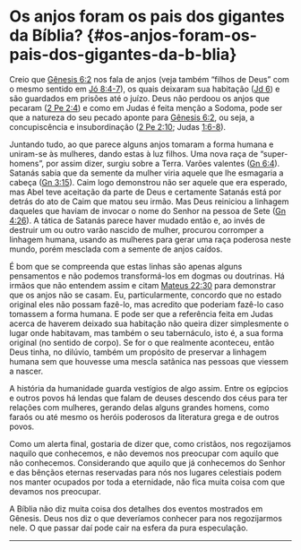 # Os anjos foram os pais dos gigantes da Bíblia? {#os-anjos-foram-os-pais-dos-gigantes-da-b-blia}

Creio que [Gênesis 6:2](http://bibliaonline.com.br/acf/gn/6/12) nos fala de anjos (veja também “filhos de Deus” com o mesmo sentido em [Jó 8:4-7](http://bibliaonline.com.br/acf/jó/8/4-7)), os quais deixaram sua habitação ([Jd 6](http://bibliaonline.com.br/acf/jd/6)) e são guardados em prisões até o juízo. Deus não perdoou os anjos que pecaram ([2 Pe 2:4](http://bibliaonline.com.br/acf/2pe/2/4)) e como em Judas é feita menção a Sodoma, pode ser que a natureza do seu pecado aponte para [Gênesis 6:2](http://bibliaonline.com.br/acf/gn/6/2), ou seja, a concupiscência e insubordinação ([2 Pe 2:10](http://bibliaonline.com.br/acf/2pe/2/10); Judas [1:6-8](http://bibliaonline.com.br/acf/jd/1/6-8)).

Juntando tudo, ao que parece alguns anjos tomaram a forma humana e uniram-se às mulheres, dando estas à luz filhos. Uma nova raça de “super-homens”, por assim dizer, surgiu sobre a Terra. Varões valentes ([Gn 6:4](http://bibliaonline.com.br/acf/gn/6/4)). Satanás sabia que da semente da mulher viria aquele que lhe esmagaria a cabeça ([Gn 3:15](http://bibliaonline.com.br/acf/gn/3/15)). Caim logo demonstrou não ser aquele que era esperado, mas Abel teve aceitação da parte de Deus e certamente Satanás está por detrás do ato de Caim que matou seu irmão. Mas Deus reiniciou a linhagem daqueles que haviam de invocar o nome do Senhor na pessoa de Sete ([Gn 4:26](http://bibliaonline.com.br/acf/gn/4/26)). A tática de Satanás parece haver mudado então e, ao invés de destruir um ou outro varão nascido de mulher, procurou corromper a linhagem humana, usando as mulheres para gerar uma raça poderosa neste mundo, porém mesclada com a semente de anjos caídos.

É bom que se compreenda que estas linhas são apenas alguns pensamentos e não podemos transformá-los em dogmas ou doutrinas. Há irmãos que não entendem assim e citam [Mateus 22:30](http://bibliaonline.com.br/acf/mt/22/30) para demonstrar que os anjos não se casam. Eu, particularmente, concordo que no estado original eles não possam fazê-lo, mas acredito que poderiam fazê-lo caso tomassem a forma humana. E pode ser que a referência feita em Judas acerca de haverem deixado sua habitação não queira dizer simplesmente o lugar onde habitavam, mas também o seu tabernáculo, isto é, a sua forma original (no sentido de corpo). Se for o que realmente aconteceu, então Deus tinha, no dilúvio, também um propósito de preservar a linhagem humana sem que houvesse uma mescla satânica nas pessoas que viessem a nascer.

A história da humanidade guarda vestígios de algo assim. Entre os egípcios e outros povos há lendas que falam de deuses descendo dos céus para ter relações com mulheres, gerando delas alguns grandes homens, como faraós ou até mesmo os heróis poderosos da literatura grega e de outros povos.

Como um alerta final, gostaria de dizer que, como cristãos, nos regozijamos naquilo que conhecemos, e não devemos nos preocupar com aquilo que não conhecemos. Considerando que aquilo que já conhecemos do Senhor e das bênçãos eternas reservadas para nós nos lugares celestiais podem nos manter ocupados por toda a eternidade, não fica muita coisa com que devamos nos preocupar.

A Bíblia não diz muita coisa dos detalhes dos eventos mostrados em Gênesis. Deus nos diz o que deveríamos conhecer para nos regozijarmos nele. O que passar daí pode cair na esfera da pura especulação.

*****